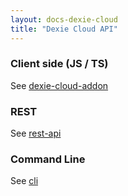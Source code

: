 ```yaml
---
layout: docs-dexie-cloud
title: "Dexie Cloud API"
---
```


### Client side (JS / TS)

See [dexie-cloud-addon](dexie-cloud-addon)

### REST

See [rest-api](rest-api)

### Command Line

See [cli](cli)
